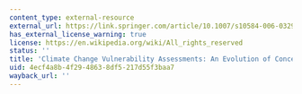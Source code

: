 ```yaml
---
content_type: external-resource
external_url: https://link.springer.com/article/10.1007/s10584-006-0329-3
has_external_license_warning: true
license: https://en.wikipedia.org/wiki/All_rights_reserved
status: ''
title: 'Climate Change Vulnerability Assessments: An Evolution of Conceptual Thinking'
uid: 4ecf4a8b-4f29-4863-8df5-217d55f3baa7
wayback_url: ''
---
```

